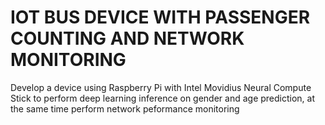 # IOT BUS DEVICE WITH PASSENGER COUNTING AND NETWORK MONITORING
Develop a device using Raspberry Pi with Intel Movidius Neural Compute Stick to perform deep learning inference on gender and age prediction, at the same time perform network peformance monitoring
